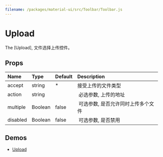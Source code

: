 ```yaml
---
filename: /packages/material-ui/src/Toolbar/Toolbar.js
---
```


<!--- This documentation is automatically generated, do not try to edit it. -->

# Upload

The [Upload], 文件选择上传控件。


## Props

| Name | Type | Default | Description |
|:-----|:-----|:--------|:------------|
| <span class="prop-name">accept</span> | <span class="prop-type">string</span> | <span class="prop-default">*</span> | 接受上传的文件类型 |
| <span class="prop-name">action</span> | <span class="prop-type">string</span> | <span class="prop-default"></span> |  必选参数, 上传的地址 |
| <span class="prop-name">multiple</span> | <span class="prop-type">Boolean</span> | <span class="prop-default">false</span> |  可选参数, 是否允许同时上传多个文件 |
| <span class="prop-name">disabled</span> | <span class="prop-type">Boolean</span> | <span class="prop-default">false</span> |  可选参数, 是否禁用 |

## Demos

- [Upload](/demos/upload)
